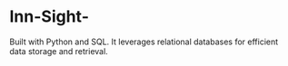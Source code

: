 # Inn-Sight-
Built with Python and SQL. It leverages relational databases for efficient data storage and retrieval.
